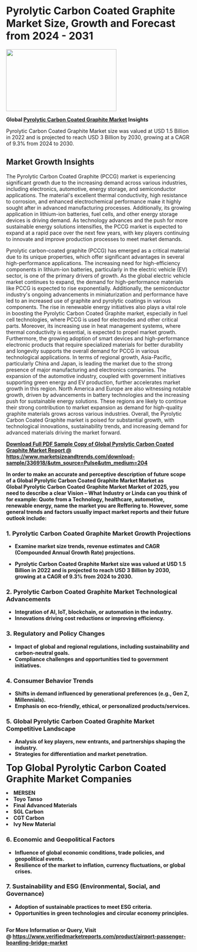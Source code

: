 <H1>Pyrolytic Carbon Coated Graphite Market Size, Growth and Forecast from 2024 - 2031</H1><img class="aligncenter size-medium wp-image-584254" src="https://thirdeyenews.in/wp-content/uploads/2024/09/Global-Market-Research-300x168.jpeg" alt="" width="300" height="168" /><p><strong>Global&nbsp;<a href="https://www.marketsizeandtrends.com/download-sample/336918/&amp;utm_source=Pulse&amp;utm_medium=204">Pyrolytic Carbon Coated Graphite Market</a> Insights</strong></p><p>Pyrolytic Carbon Coated Graphite Market size was valued at USD 1.5 Billion in 2022 and is projected to reach USD 3 Billion by 2030, growing at a CAGR of 9.3% from 2024 to 2030.</p><p><h2>Market Growth Insights</h2> <p>The Pyrolytic Carbon Coated Graphite (PCCG) market is experiencing significant growth due to the increasing demand across various industries, including electronics, automotive, energy storage, and semiconductor applications. The material's excellent thermal conductivity, high resistance to corrosion, and enhanced electrochemical performance make it highly sought after in advanced manufacturing processes. Additionally, its growing application in lithium-ion batteries, fuel cells, and other energy storage devices is driving demand. As technology advances and the push for more sustainable energy solutions intensifies, the PCCG market is expected to expand at a rapid pace over the next few years, with key players continuing to innovate and improve production processes to meet market demands.</p> <p><strong><a href="sample_link_here"></a></strong></p> <p>Pyrolytic carbon-coated graphite (PCCG) has emerged as a critical material due to its unique properties, which offer significant advantages in several high-performance applications. The increasing need for high-efficiency components in lithium-ion batteries, particularly in the electric vehicle (EV) sector, is one of the primary drivers of growth. As the global electric vehicle market continues to expand, the demand for high-performance materials like PCCG is expected to rise exponentially. Additionally, the semiconductor industry's ongoing advancements in miniaturization and performance have led to an increased use of graphite and pyrolytic coatings in various components. The rise in renewable energy initiatives also plays a vital role in boosting the Pyrolytic Carbon Coated Graphite market, especially in fuel cell technologies, where PCCG is used for electrodes and other critical parts. Moreover, its increasing use in heat management systems, where thermal conductivity is essential, is expected to propel market growth. Furthermore, the growing adoption of smart devices and high-performance electronic products that require specialized materials for better durability and longevity supports the overall demand for PCCG in various technological applications. In terms of regional growth, Asia-Pacific, particularly China and Japan, is leading the market due to the strong presence of major manufacturing and electronics companies. The expansion of the automotive industry, coupled with government initiatives supporting green energy and EV production, further accelerates market growth in this region. North America and Europe are also witnessing notable growth, driven by advancements in battery technologies and the increasing push for sustainable energy solutions. These regions are likely to continue their strong contribution to market expansion as demand for high-quality graphite materials grows across various industries. Overall, the Pyrolytic Carbon Coated Graphite market is poised for substantial growth, with technological innovations, sustainability trends, and increasing demand for advanced materials driving the market forward.</p> <p><strong><a href="more_info_link_here"></p><p><span class=""><strong>Download Full PDF Sample Copy of Global Pyrolytic Carbon Coated Graphite Market Report</strong> @ <a href="https://www.marketsizeandtrends.com/download-sample/336918/&amp;utm_source=Pulse&amp;utm_medium=204" target="_blank">https://www.marketsizeandtrends.com/download-sample/336918/&amp;utm_source=Pulse&amp;utm_medium=204</a></span></p><p>In order to make an accurate and perceptive description of future scope of a Global&nbsp;Pyrolytic Carbon Coated Graphite Market Market as Global&nbsp;Pyrolytic Carbon Coated Graphite Market Market of 2025, you need to describe a clear Vision &ndash; What Industry or Linda can you think of for example: Quote from a Technology, healthcare, automotive, renewable energy, name the market you are Reffering to. However, some general trends and factors usually impact market reports and their future outlook include:</p><h3>1.&nbsp;<strong>Pyrolytic Carbon Coated Graphite Market Growth Projections</strong></h3><ul><li>Examine market size trends, revenue estimates and CAGR (Compounded Annual Growth Rate) projections.</li><li><p>Pyrolytic Carbon Coated Graphite Market size was valued at USD 1.5 Billion in 2022 and is projected to reach USD 3 Billion by 2030, growing at a CAGR of 9.3% from 2024 to 2030.</p></li></ul><h3>2.&nbsp;<strong>Pyrolytic Carbon Coated Graphite Market Technological Advancements</strong></h3><ul><li>Integration of AI, IoT, blockchain, or automation in the industry.</li><li>Innovations driving cost reductions or improving efficiency.</li></ul><h3>3.&nbsp;<strong>Regulatory and Policy Changes</strong></h3><ul><li>Impact of global and regional regulations, including sustainability and carbon-neutral goals.</li><li>Compliance challenges and opportunities tied to government initiatives.</li></ul><h3>4.&nbsp;<strong>Consumer Behavior Trends</strong></h3><ul><li>Shifts in demand influenced by generational preferences (e.g., Gen Z, Millennials).</li><li>Emphasis on eco-friendly, ethical, or personalized products/services.</li></ul><h3>5.&nbsp;<strong>Global Pyrolytic Carbon Coated Graphite Market Competitive Landscape</strong></h3><ul><li>Analysis of key players, new entrants, and partnerships shaping the industry.</li><li>Strategies for differentiation and market penetration.</li></ul><p data-pm-slice="1 1 []"><span style="color: inherit; font-family: inherit; font-size: 25px;">Top Global Pyrolytic Carbon Coated Graphite Market Companies</span></p><div class="" data-test-id=""><p><li>MERSEN</li><li> Toyo Tanso</li><li> Final Advanced Materials</li><li> SGL Carbon</li><li> CGT Carbon</li><li> Ivy New Material</li></p></div><h3>6.&nbsp;<strong>Economic and Geopolitical Factors</strong></h3><ul><li>Influence of global economic conditions, trade policies, and geopolitical events.</li><li>Resilience of the market to inflation, currency fluctuations, or global crises.</li></ul><h3>7.&nbsp;<strong>Sustainability and ESG (Environmental, Social, and Governance)</strong></h3><ul><li>Adoption of sustainable practices to meet ESG criteria.</li><li>Opportunities in green technologies and circular economy principles.</li></ul><h2><strong style="font-size: 14px;">For More Information or Query, Visit @&nbsp;</strong><a style="background-color: #ffffff; font-size: 14px;" href="https://www.marketsizeandtrends.com/report/pyrolytic-carbon-coated-graphite-market/" target="_blank">https://www.verifiedmarketreports.com/product/airport-passenger-boarding-bridge-market</a></h2>
